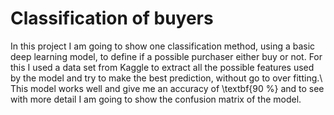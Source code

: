 # Classification of buyers
In this project I am going to show one classification method, using a basic deep learning model, to define if a possible purchaser either buy or not. For this I used a data set from Kaggle to extract all the possible features used by the model and try to make the best prediction, without go to over fitting.\\
This model works well and give me an accuracy of \textbf{90 \%} and to see with more detail I am going to show the confusion matrix of the model.
